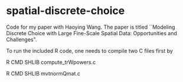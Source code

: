 # spatial-discrete-choice
Code for my paper with Haoying Wang. The paper is titled ``Modeling Discrete Choice with Large Fine-Scale Spatial Data: Opportunities and Challenges".

To run the included R code, one needs to compile two C files first by

R CMD SHLIB compute_trWpowers.c

R CMD SHLIB mvtnormQmat.c
